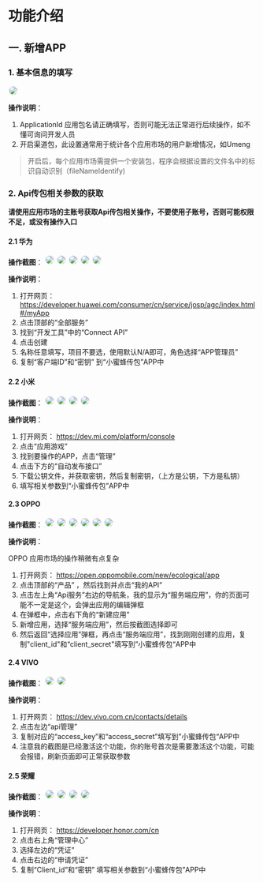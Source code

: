 # 功能介绍

## 一. 新增APP

### 1. 基本信息的填写
<img src="../pictures/add.png" style="border:2px solid #f4f4f4;border-radius:20px"/>

**操作说明**：
1. ApplicationId 应用包名请正确填写，否则可能无法正常进行后续操作，如不懂可询问开发人员
2. 开启渠道包，此设置通常用于统计各个应用市场的用户新增情况，如Umeng
>开启后，每个应用市场需提供一个安装包，程序会根据设置的文件名中的标识自动识别（fileNameIdentify)



### 2. Api传包相关参数的获取
<b>请使用应用市场的主账号获取Api传包相关操作，不要使用子账号，否则可能权限不足，或没有操作入口</b>

####  2.1 华为

**操作截图**：
<img src="../pictures/huawei/01.png" style="border:2px solid #f4f4f4;border-radius:20px"/>
<img src="../pictures/huawei/02.png" style="border:2px solid #f4f4f4;border-radius:20px"/>
<img src="../pictures/huawei/03.png" style="border:2px solid #f4f4f4;border-radius:20px"/>
<img src="../pictures/huawei/04.png" style="border:2px solid #f4f4f4;border-radius:20px"/>
<img src="../pictures/huawei/05.png" style="border:2px solid #f4f4f4;border-radius:20px"/>

**操作说明**：
1. 打开网页：
https://developer.huawei.com/consumer/cn/service/josp/agc/index.html#/myApp
2. 点击顶部的“全部服务”
3. 找到“开发工具”中的“Connect API”
4. 点击创建
5. 名称任意填写，项目不要选，使用默认N/A即可，角色选择“APP管理员”
6. 复制“客户端ID”和“密钥” 到“小蜜蜂传包”APP中

#### 2.2 小米

**操作截图**：
<img src="../pictures/mi/01.png" style="border:2px solid #f4f4f4;border-radius:20px"/>
<img src="../pictures/mi/02.png" style="border:2px solid #f4f4f4;border-radius:20px"/>
<img src="../pictures/mi/03.png" style="border:2px solid #f4f4f4;border-radius:20px"/>
<img src="../pictures/mi/04.png" style="border:2px solid #f4f4f4;border-radius:20px"/>

**操作说明**：
1. 打开网页：
https://dev.mi.com/platform/console
2. 点击“应用游戏”
3. 找到要操作的APP，点击“管理”
4. 点击下方的“自动发布接口”
5. 下载公钥文件，并获取密钥，然后复制密钥，（上方是公钥，下方是私钥）
6. 填写相关参数到“小蜜蜂传包”APP中


#### 2.3 OPPO
**操作截图**：
<img src="../pictures/oppo/01.png" style="border:2px solid #f4f4f4;border-radius:20px"/>
<img src="../pictures/oppo/02.png" style="border:2px solid #f4f4f4;border-radius:20px"/>
<img src="../pictures/oppo/03.png" style="border:2px solid #f4f4f4;border-radius:20px"/>
<img src="../pictures/oppo/04.png" style="border:2px solid #f4f4f4;border-radius:20px"/>
<img src="../pictures/oppo/05.png" style="border:2px solid #f4f4f4;border-radius:20px"/>
<img src="../pictures/oppo/06.png" style="border:2px solid #f4f4f4;border-radius:20px"/>

**操作说明**：

OPPO 应用市场的操作稍微有点复杂

1. 打开网页：
https://open.oppomobile.com/new/ecological/app
2.  点击顶部的“产品” ，然后找到并点击“我的API”
3. 点击左上角“Api服务”右边的导航条，我的显示为“服务端应用”，你的页面可能不一定是这个，会弹出应用的编辑弹框
4. 在弹框中，点击右下角的“新建应用”
5. 新增应用，选择“服务端应用”，然后按截图选择即可
6. 然后返回“选择应用”弹框，再点击“服务端应用”，找到刚刚创建的应用，复制"client_id"和“client_secret"填写到”小蜜蜂传包“APP中


#### 2.4 VIVO
**操作截图**：
<img src="../pictures/vivo/01.png" style="border:2px solid #f4f4f4;border-radius:20px"/>
<img src="../pictures/vivo/02.png" style="border:2px solid #f4f4f4;border-radius:20px"/> 

**操作说明**：
1. 打开网页：
https://dev.vivo.com.cn/contacts/details
2. 点击左边“api管理”
3. 复制对应的“access_key”和“access_secret”填写到”小蜜蜂传包“APP中
4. 注意我的截图是已经激活这个功能，你的账号首次是需要激活这个功能，可能会报错，刷新页面即可正常获取参数


#### 2.5 荣耀
**操作截图**：
<img src="../pictures/honor/01.png" style="border:2px solid #f4f4f4;border-radius:20px"/>
<img src="../pictures/honor/02.png" style="border:2px solid #f4f4f4;border-radius:20px"/>
<img src="../pictures/honor/03.png" style="border:2px solid #f4f4f4;border-radius:20px"/>
<img src="../pictures/honor/04.png" style="border:2px solid #f4f4f4;border-radius:20px"/>

**操作说明**：
1. 打开网页：
https://developer.honor.com/cn
2. 点击右上角“管理中心”
3. 选择左边的“凭证”
4. 点击右边的“申请凭证”
5. 复制“Client_id”和“密钥” 填写相关参数到“小蜜蜂传包”APP中

